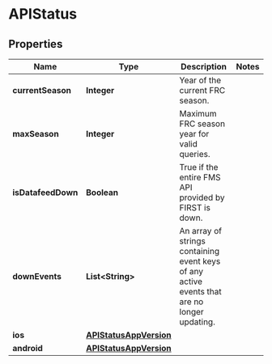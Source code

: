 
# APIStatus

## Properties
Name | Type | Description | Notes
------------ | ------------- | ------------- | -------------
**currentSeason** | **Integer** | Year of the current FRC season. | 
**maxSeason** | **Integer** | Maximum FRC season year for valid queries. | 
**isDatafeedDown** | **Boolean** | True if the entire FMS API provided by FIRST is down. | 
**downEvents** | **List&lt;String&gt;** | An array of strings containing event keys of any active events that are no longer updating. | 
**ios** | [**APIStatusAppVersion**](APIStatusAppVersion.md) |  | 
**android** | [**APIStatusAppVersion**](APIStatusAppVersion.md) |  | 



